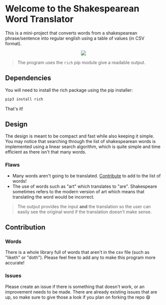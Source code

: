 # Welcome to the Shakespearean Word Translator
This is a mini-project that converts words from a shakespearean phrase/sentence into regular english using a table of values (in CSV format).

<p align="center"><img src="https://user-images.githubusercontent.com/60077374/109887665-5ec9cf00-7c3f-11eb-8dd2-2c8b212fbbd0.png"></p>

> The program uses the `rich` pip module give a readable output.

## Dependencies
You will need to install the rich package using the pip installer:
```python
pip3 install rich
```
That's it!

## Design
The design is meant to be compact and fast while also keeping it simple. You may notice that searching through the list of shakespearean words is implemented using a linear search algorithm, which is quite simple and time efficient as there isn't that many words.

### Flaws
- Many words aren't going to be translated. [Contribute](#Contribution) to add to the list of words!
- The use of words such as "art" which translates to "are".
Shakespeare sometimes refers to the modern version of art which means that
translating the word would be incorrect.
> The output provides the input **and** the translation so the user can easily see the original word if the translation doesn't make sense.

## Contribution
### Words
There is a whole library full of words that aren't in the csv file (such as "liketh" or "doth"). Please feel free to add any to make this program more accurate!
### Issues
Please create an issue if there is something that doesn't work, or an improvement needs to be made. There are already existing issues that are up, so make sure to give those a look if you plan on forking the repo :smile:
